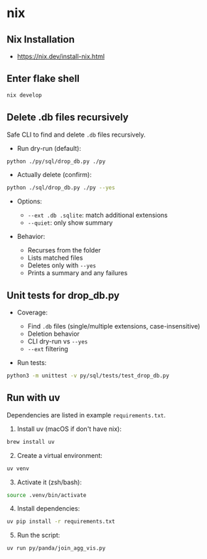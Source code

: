 # nix

## Nix Installation

- https://nix.dev/install-nix.html

## Enter flake shell

```sh
nix develop
```

## Delete .db files recursively

Safe CLI to find and delete `.db` files recursively.

- Run dry-run (default):
```sh
python ./py/sql/drop_db.py ./py
```

- Actually delete (confirm):
```sh
python ./sql/drop_db.py ./py --yes
```

- Options:
  - `--ext .db .sqlite`: match additional extensions
  - `--quiet`: only show summary

- Behavior:
  - Recurses from the folder
  - Lists matched files
  - Deletes only with `--yes`
  - Prints a summary and any failures

## Unit tests for drop_db.py

- Coverage:
  - Find `.db` files (single/multiple extensions, case-insensitive)
  - Deletion behavior
  - CLI dry-run vs `--yes`
  - `--ext` filtering

- Run tests:
```sh
python3 -m unittest -v py/sql/tests/test_drop_db.py
```

## Run with uv

Dependencies are listed in example `requirements.txt`.

1. Install uv (macOS if don't have nix):
```sh
brew install uv
```

2. Create a virtual environment:
```sh
uv venv
```

3. Activate it (zsh/bash):
```sh
source .venv/bin/activate
```

4. Install dependencies:
```sh
uv pip install -r requirements.txt
```

5. Run the script:
```sh
uv run py/panda/join_agg_vis.py
```
